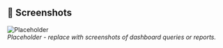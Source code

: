 ## 📸 Screenshots
![Placeholder](./screenshots/placeholder.png)  
_Placeholder - replace with screenshots of dashboard queries or reports._
